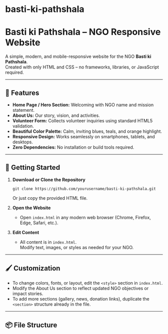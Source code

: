 # basti-ki-pathshala
# Basti ki Pathshala – NGO Responsive Website

A simple, modern, and mobile-responsive website for the NGO **Basti ki Pathshala**.  
Created with only HTML and CSS – no frameworks, libraries, or JavaScript required.

---

## 🚀 Features

- **Home Page / Hero Section:** Welcoming with NGO name and mission statement.
- **About Us:** Our story, vision, and activities.
- **Volunteer Form:** Collects volunteer inquiries using standard HTML5 validation.
- **Beautiful Color Palette:** Calm, inviting blues, teals, and orange highlight.
- **Responsive Design:** Works seamlessly on smartphones, tablets, and desktops.
- **Zero Dependencies:** No installation or build tools required.

---

## 🔧 Getting Started

1. **Download or Clone the Repository**
    ```
    git clone https://github.com/yourusername/basti-ki-pathshala.git
    ```
    Or just copy the provided HTML file.

2. **Open the Website**
    - Open `index.html` in any modern web browser (Chrome, Firefox, Edge, Safari, etc.).

3. **Edit Content**
    - All content is in `index.html`.  
      Modify text, images, or styles as needed for your NGO.

---

## 🖌️ Customization

- To change colors, fonts, or layout, edit the `<style>` section in `index.html`.
- Modify the About Us section to reflect updated NGO objectives or impact stories.
- To add more sections (gallery, news, donation links), duplicate the `<section>` structure already in the file.

---

## 📦 File Structure


